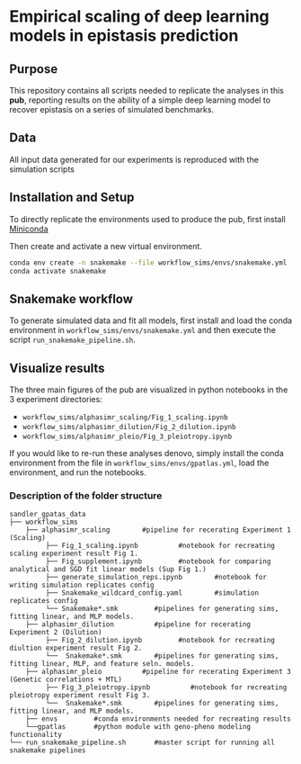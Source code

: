 # Empirical scaling of deep learning models in epistasis prediction

## Purpose
This repository contains all scripts needed to replicate the analyses in this **pub**, reporting results on the ability of a simple deep learning model to recover epistasis on a series of simulated benchmarks.

## Data

All input data generated for our experiments is reproduced with the simulation scripts

## Installation and Setup

To directly replicate the environments used to produce the pub, first install [Miniconda](https://docs.conda.io/projects/miniconda/en/latest/)

Then create and activate a new virtual environment.

```bash
conda env create -n snakemake --file workflow_sims/envs/snakemake.yml
conda activate snakemake
```

## Snakemake workflow

To generate simulated data and fit all models, first install and load the conda environment in ```workflow_sims/envs/snakemake.yml``` and then execute the script ```run_snakemake_pipeline.sh```.

## Visualize results

The three main figures of the pub are visualized in python notebooks in the 3 experiment directories:
   - ```workflow_sims/alphasimr_scaling/Fig_1_scaling.ipynb```
   - ```workflow_sims/alphasimr_dilution/Fig_2_dilution.ipynb```
   - ```workflow_sims/alphasimr_pleio/Fig_3_pleiotropy.ipynb```

If you would like to re-run these analyses denovo, simply install the conda environment from the file in ```workflow_sims/envs/gpatlas.yml```, load the environment, and run the notebooks.

### Description of the folder structure

```
sandler_gpatas_data
├── workflow_sims
    ├── alphasimr_scaling        #pipeline for recerating Experiment 1 (Scaling)
         ├── Fig_1_scaling.ipynb          #notebook for recreating scaling experiment result Fig 1.
         ├── Fig_supplement.ipynb         #notebook for comparing analytical and SGD fit linear models (Sup Fig 1.)
         ├── generate_simulation_reps.ipynb        #notebook for writing simulation replicates config
         ├── Snakemake_wildcard_config.yaml        #simulation replicates config
         └── Snakemake*.smk         #pipelines for generating sims, fitting linear, and MLP models.
    ├── alphasimr_dilution          #pipeline for recerating Experiment 2 (Dilution)
         ├── Fig_2_dilution.ipynb         #notebook for recreating diultion experiment result Fig 2.
         └──  Snakemake*.smk        #pipelines for generating sims, fitting linear, MLP, and feature seln. models.
    ├── alphasimr_pleio          #pipeline for recerating Experiment 3 (Genetic correlations + MTL)
         ├── Fig_3_pleiotropy.ipynb          #notebook for recreating pleiotropy experiment result Fig 3.
         └──  Snakemake*.smk        #pipelines for generating sims, fitting linear, and MLP models.
    ├── envs         #conda environments needed for recreating results
    └──gpatlas       #python module with geno-pheno modeling functionality
└── run_snakemake_pipeline.sh       #master script for running all snakemake pipelines
 ```
